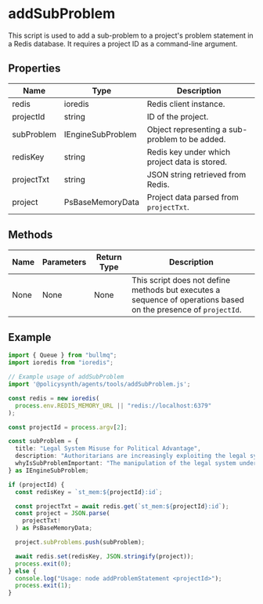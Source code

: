 # addSubProblem

This script is used to add a sub-problem to a project's problem statement in a Redis database. It requires a project ID as a command-line argument.

## Properties

| Name          | Type   | Description               |
|---------------|--------|---------------------------|
| redis         | ioredis | Redis client instance.    |
| projectId     | string | ID of the project.        |
| subProblem    | IEngineSubProblem | Object representing a sub-problem to be added. |
| redisKey      | string | Redis key under which project data is stored. |
| projectTxt    | string | JSON string retrieved from Redis. |
| project       | PsBaseMemoryData | Project data parsed from `projectTxt`. |

## Methods

| Name       | Parameters        | Return Type | Description                 |
|------------|-------------------|-------------|-----------------------------|
| None       | None              | None        | This script does not define methods but executes a sequence of operations based on the presence of `projectId`. |

## Example

```typescript
import { Queue } from "bullmq";
import ioredis from "ioredis";

// Example usage of addSubProblem
import '@policysynth/agents/tools/addSubProblem.js';

const redis = new ioredis(
  process.env.REDIS_MEMORY_URL || "redis://localhost:6379"
);

const projectId = process.argv[2];

const subProblem = {
  title: "Legal System Misuse for Political Advantage",
  description: "Authoritarians are increasingly exploiting the legal system to suppress opposition and manipulate election outcomes. This involves a range of tactics, from altering election administration and policies to weaponizing the judiciary against dissent.",
  whyIsSubProblemImportant: "The manipulation of the legal system undermines the principles of democracy, specifically the rule of law and fair elections. Understanding and addressing this misuse is crucial to preserve democratic processes, re-establish faith in the legal system, and ensure the proper administration of justice."
} as IEngineSubProblem;

if (projectId) {
  const redisKey = `st_mem:${projectId}:id`;

  const projectTxt = await redis.get(`st_mem:${projectId}:id`);
  const project = JSON.parse(
    projectTxt!
  ) as PsBaseMemoryData;

  project.subProblems.push(subProblem);

  await redis.set(redisKey, JSON.stringify(project));
  process.exit(0);
} else {
  console.log("Usage: node addProblemStatement <projectId>");
  process.exit(1);
}
```